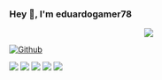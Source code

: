 ### Hey 👋, I'm eduardogamer78

<!-- Welcome Message Section -->
<p align="center">
<a alt="Eduardo Gamer Welcome Message" href="https://www.instagram.com/prdanielsaad/"><img src="https://readme-typing-svg.herokuapp.com?font=Fira+Code&weight=500&pause=1000&color=00b4d8&center=true&vCenter=true&multiline=true&width=550&height=150&lines=%22Como+conhecer+a+Deus%22;%C3%89+como+a+luz+do+sol+que%2C+embora;n%C3%A3o+tenha+favoritos%2C+n%C3%A3o+pode;refletir-se+num+espelho+coberto;+de+p%C3%B3+com+a+mesma+luminosidade." /></a>
</p>

[![Github](https://img.shields.io/github/followers/eduardogamer78?label=Follow&style=social)](https://github.com/eduardogamer78)

![](http://github-profile-summary-cards.vercel.app/api/cards/profile-details?username=eduardogamer78&theme=aura_dark)
![](http://github-profile-summary-cards.vercel.app/api/cards/repos-per-language?username=eduardogamer78&theme=aura_dark)
![](http://github-profile-summary-cards.vercel.app/api/cards/most-commit-language?username=eduardogamer78&theme=aura_dark)
![](http://github-profile-summary-cards.vercel.app/api/cards/stats?username=eduardogamer78&theme=aura_dark)
![](http://github-profile-summary-cards.vercel.app/api/cards/productive-time?username=eduardogamer78&theme=aura_dark&utcOffset=3)

<!--
**eduardogamer78/eduardogamer78** is a ✨ _special_ ✨ repository because its `README.md` (this file) appears on your GitHub profile.

Here are some ideas to get you started:

- 🔭 I’m currently working on ...
- 🌱 I’m currently learning ...
- 👯 I’m looking to collaborate on ...
- 🤔 I’m looking for help with ...
- 💬 Ask me about ...
- 📫 How to reach me: ...
- 😄 Pronouns: ...
- ⚡ Fun fact: ...
-->
